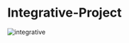 # Integrative-Project
![integrative](https://user-images.githubusercontent.com/75164307/194551794-faebac5b-6065-4626-b2e3-f0d1bfba9944.png)
